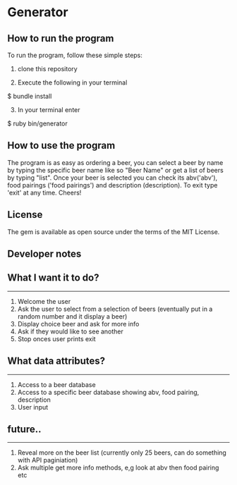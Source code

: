 # Generator



## How to run the program
To run the program, follow these simple steps: 

1. clone this repository

2. Execute the following in your terminal

$ bundle install

3. In your terminal enter 

$ ruby bin/generator

## How to use the program
The program is as easy as ordering a beer, you can select a beer by name by typing the specific beer name like so "Beer Name" or get a list of beers by typing "list". Once your beer is selected you can check its abv('abv'), food pairings ('food pairings') and description (description). To exit type 'exit' at any time. Cheers!

## License
The gem is available as open source under the terms of the MIT License.


## Developer notes
## What I want it to do?
------------------------
1. Welcome the user
2. Ask the user to select from a selection of beers (eventually put in a random number and it display a beer)
3. Display choice beer and ask for more info
5. Ask if they would like to see another
6. Stop onces user prints exit

## What data attributes?
------------------------
1. Access to a beer database
2. Access to a specific beer database showing abv, food pairing, description
3. User input

## future..
-----------
1. Reveal more on the beer list (currently only 25 beers, can do something with API paginiation)
2. Ask multiple get more info methods, e,g look at abv then food pairing etc


